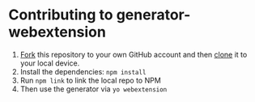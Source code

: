 # Contributing to generator-webextension

1. [Fork](https://help.github.com/articles/fork-a-repo/) this repository to your own GitHub account and then [clone](https://help.github.com/articles/cloning-a-repository/) it to your local device.
2. Install the dependencies: `npm install`
3. Run `npm link` to link the local repo to NPM
4. Then use the generator via `yo webextension`
